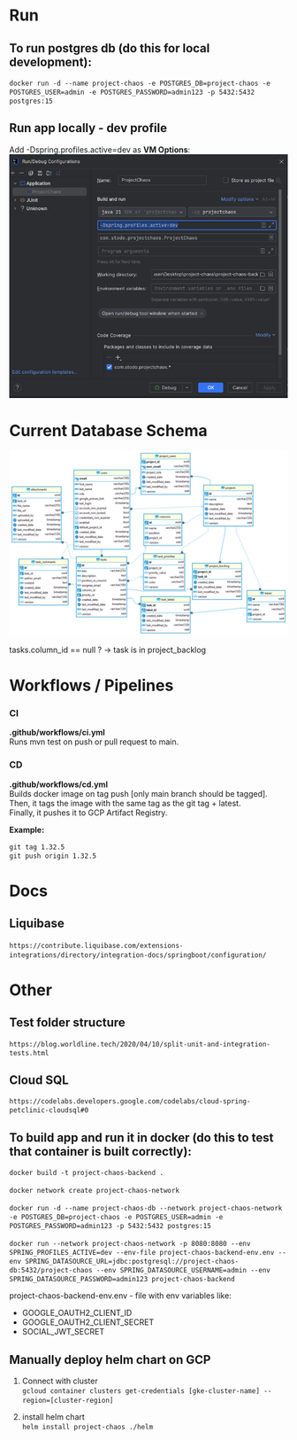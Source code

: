 # Run

## To run postgres db (do this for local development):

```
docker run -d --name project-chaos -e POSTGRES_DB=project-chaos -e POSTGRES_USER=admin -e POSTGRES_PASSWORD=admin123 -p 5432:5432 postgres:15
```

## Run app locally - dev profile

Add -Dspring.profiles.active=dev as **VM Options**:
![img.png](docs/images/dev-profile.png)

# Current Database Schema

![Alt text](docs/images/db_schema.png)

tasks.column_id == null ? -> task is in project_backlog

# Workflows / Pipelines

### CI

**.github/workflows/ci.yml**  
Runs mvn test on push or pull request to main.

### CD

**.github/workflows/cd.yml**  
Builds docker image on tag push [only main branch should be tagged].  
Then, it tags the image with the same tag as the git tag + latest.  
Finally, it pushes it to GCP Artifact Registry.

**Example:**

```declarative
git tag 1.32.5
git push origin 1.32.5
```

# Docs

## Liquibase

`https://contribute.liquibase.com/extensions-integrations/directory/integration-docs/springboot/configuration/`

# Other

## Test folder structure

```
https://blog.worldline.tech/2020/04/10/split-unit-and-integration-tests.html
```

## Cloud SQL

```
https://codelabs.developers.google.com/codelabs/cloud-spring-petclinic-cloudsql#0
```

## To build app and run it in docker (do this to test that container is built correctly):

```
docker build -t project-chaos-backend .

docker network create project-chaos-network

docker run -d --name project-chaos-db --network project-chaos-network -e POSTGRES_DB=project-chaos -e POSTGRES_USER=admin -e POSTGRES_PASSWORD=admin123 -p 5432:5432 postgres:15

docker run --network project-chaos-network -p 8080:8080 --env SPRING_PROFILES_ACTIVE=dev --env-file project-chaos-backend-env.env --env SPRING_DATASOURCE_URL=jdbc:postgresql://project-chaos-db:5432/project-chaos --env SPRING_DATASOURCE_USERNAME=admin --env SPRING_DATASOURCE_PASSWORD=admin123 project-chaos-backend
```

project-chaos-backend-env.env - file with env variables like:

- GOOGLE_OAUTH2_CLIENT_ID
- GOOGLE_OAUTH2_CLIENT_SECRET
- SOCIAL_JWT_SECRET

## Manually deploy helm chart on GCP
1. Connect with cluster  
```gcloud container clusters get-credentials [gke-cluster-name] --region=[cluster-region]```


2. install helm chart    
   ```helm install project-chaos ./helm```